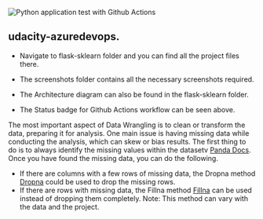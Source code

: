 ![Python application test with Github Actions](https://github.com/riyaarora65/udacity-azuredevops/workflows/Python%20application%20test%20with%20Github%20Actions/badge.svg)

## udacity-azuredevops.

* Navigate to flask-sklearn folder and you can find all the project files there.

* The screenshots folder contains all the necessary screenshots required.

* The Architecture diagram can also be found in the flask-sklearn folder.

* The Status badge for Github Actions workflow can be seen above.



The most important aspect of Data Wrangling is to clean or transform the data, preparing it for analysis.
 One main issue is having missing data while conducting the analysis, which can skew or bias results. 
  The first thing to do is to always identify the missing values within the datasetv [Panda Docs](https://pandas.pydata.org/pandas-docs/stable/generated/pandas.isnull.html).
Once you have found the missing data, you can do the following.
- If there are columns with a few rows of missing data, the Dropna method [Dropna](https://pandas.pydata.org/pandas-docs/stable/generated/pandas.DataFrame.dropna.html) could be used to drop the missing rows. 
- If there are rows with missing data, the Fillna method [Fillna]( https://pandas.pydata.org/pandas-docs/version/0.17.0/generated/pandas.DataFrame.fillna.html) can be used instead of dropping them completely. 
  Note: This method can vary with the data and the project. 

